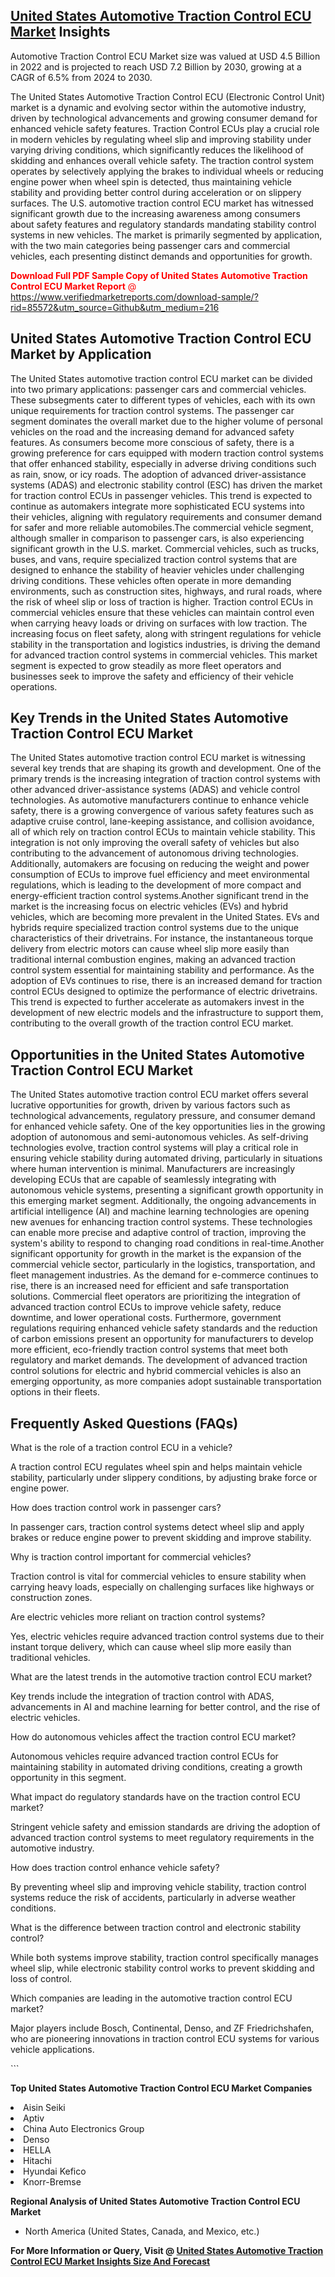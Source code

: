 <h2><a href="https://www.verifiedmarketreports.com/download-sample/?rid=85572&amp;utm_source=Github&amp;utm_medium=216" target="_blank">United States Automotive Traction Control ECU Market</a> Insights</h2><p>Automotive Traction Control ECU Market size was valued at USD 4.5 Billion in 2022 and is projected to reach USD 7.2 Billion by 2030, growing at a CAGR of 6.5% from 2024 to 2030.</p><p><p>The United States Automotive Traction Control ECU (Electronic Control Unit) market is a dynamic and evolving sector within the automotive industry, driven by technological advancements and growing consumer demand for enhanced vehicle safety features. Traction Control ECUs play a crucial role in modern vehicles by regulating wheel slip and improving stability under varying driving conditions, which significantly reduces the likelihood of skidding and enhances overall vehicle safety. The traction control system operates by selectively applying the brakes to individual wheels or reducing engine power when wheel spin is detected, thus maintaining vehicle stability and providing better control during acceleration or on slippery surfaces. The U.S. automotive traction control ECU market has witnessed significant growth due to the increasing awareness among consumers about safety features and regulatory standards mandating stability control systems in new vehicles. The market is primarily segmented by application, with the two main categories being passenger cars and commercial vehicles, each presenting distinct demands and opportunities for growth. <p><span class=""><span style="color: #ff0000;"><strong>Download Full PDF Sample Copy of United States Automotive Traction Control ECU Market Report</strong> @ </span><a href="https://www.verifiedmarketreports.com/download-sample/?rid=85572&amp;utm_source=Github&amp;utm_medium=216" target="_blank">https://www.verifiedmarketreports.com/download-sample/?rid=85572&amp;utm_source=Github&amp;utm_medium=216</a></span></p></p><h2>United States Automotive Traction Control ECU Market by Application</h2><p>The United States automotive traction control ECU market can be divided into two primary applications: passenger cars and commercial vehicles. These subsegments cater to different types of vehicles, each with its own unique requirements for traction control systems. The passenger car segment dominates the overall market due to the higher volume of personal vehicles on the road and the increasing demand for advanced safety features. As consumers become more conscious of safety, there is a growing preference for cars equipped with modern traction control systems that offer enhanced stability, especially in adverse driving conditions such as rain, snow, or icy roads. The adoption of advanced driver-assistance systems (ADAS) and electronic stability control (ESC) has driven the market for traction control ECUs in passenger vehicles. This trend is expected to continue as automakers integrate more sophisticated ECU systems into their vehicles, aligning with regulatory requirements and consumer demand for safer and more reliable automobiles.The commercial vehicle segment, although smaller in comparison to passenger cars, is also experiencing significant growth in the U.S. market. Commercial vehicles, such as trucks, buses, and vans, require specialized traction control systems that are designed to enhance the stability of heavier vehicles under challenging driving conditions. These vehicles often operate in more demanding environments, such as construction sites, highways, and rural roads, where the risk of wheel slip or loss of traction is higher. Traction control ECUs in commercial vehicles ensure that these vehicles can maintain control even when carrying heavy loads or driving on surfaces with low traction. The increasing focus on fleet safety, along with stringent regulations for vehicle stability in the transportation and logistics industries, is driving the demand for advanced traction control systems in commercial vehicles. This market segment is expected to grow steadily as more fleet operators and businesses seek to improve the safety and efficiency of their vehicle operations.</p><h2>Key Trends in the United States Automotive Traction Control ECU Market</h2><p>The United States automotive traction control ECU market is witnessing several key trends that are shaping its growth and development. One of the primary trends is the increasing integration of traction control systems with other advanced driver-assistance systems (ADAS) and vehicle control technologies. As automotive manufacturers continue to enhance vehicle safety, there is a growing convergence of various safety features such as adaptive cruise control, lane-keeping assistance, and collision avoidance, all of which rely on traction control ECUs to maintain vehicle stability. This integration is not only improving the overall safety of vehicles but also contributing to the advancement of autonomous driving technologies. Additionally, automakers are focusing on reducing the weight and power consumption of ECUs to improve fuel efficiency and meet environmental regulations, which is leading to the development of more compact and energy-efficient traction control systems.Another significant trend in the market is the increasing focus on electric vehicles (EVs) and hybrid vehicles, which are becoming more prevalent in the United States. EVs and hybrids require specialized traction control systems due to the unique characteristics of their drivetrains. For instance, the instantaneous torque delivery from electric motors can cause wheel slip more easily than traditional internal combustion engines, making an advanced traction control system essential for maintaining stability and performance. As the adoption of EVs continues to rise, there is an increased demand for traction control ECUs designed to optimize the performance of electric drivetrains. This trend is expected to further accelerate as automakers invest in the development of new electric models and the infrastructure to support them, contributing to the overall growth of the traction control ECU market.</p><h2>Opportunities in the United States Automotive Traction Control ECU Market</h2><p>The United States automotive traction control ECU market offers several lucrative opportunities for growth, driven by various factors such as technological advancements, regulatory pressure, and consumer demand for enhanced vehicle safety. One of the key opportunities lies in the growing adoption of autonomous and semi-autonomous vehicles. As self-driving technologies evolve, traction control systems will play a critical role in ensuring vehicle stability during automated driving, particularly in situations where human intervention is minimal. Manufacturers are increasingly developing ECUs that are capable of seamlessly integrating with autonomous vehicle systems, presenting a significant growth opportunity in this emerging market segment. Additionally, the ongoing advancements in artificial intelligence (AI) and machine learning technologies are opening new avenues for enhancing traction control systems. These technologies can enable more precise and adaptive control of traction, improving the system's ability to respond to changing road conditions in real-time.Another significant opportunity for growth in the market is the expansion of the commercial vehicle sector, particularly in the logistics, transportation, and fleet management industries. As the demand for e-commerce continues to rise, there is an increased need for efficient and safe transportation solutions. Commercial fleet operators are prioritizing the integration of advanced traction control ECUs to improve vehicle safety, reduce downtime, and lower operational costs. Furthermore, government regulations requiring enhanced vehicle safety standards and the reduction of carbon emissions present an opportunity for manufacturers to develop more efficient, eco-friendly traction control systems that meet both regulatory and market demands. The development of advanced traction control solutions for electric and hybrid commercial vehicles is also an emerging opportunity, as more companies adopt sustainable transportation options in their fleets.</p><h2>Frequently Asked Questions (FAQs)</h2><p>What is the role of a traction control ECU in a vehicle?</p><p>A traction control ECU regulates wheel spin and helps maintain vehicle stability, particularly under slippery conditions, by adjusting brake force or engine power.</p><p>How does traction control work in passenger cars?</p><p>In passenger cars, traction control systems detect wheel slip and apply brakes or reduce engine power to prevent skidding and improve stability.</p><p>Why is traction control important for commercial vehicles?</p><p>Traction control is vital for commercial vehicles to ensure stability when carrying heavy loads, especially on challenging surfaces like highways or construction zones.</p><p>Are electric vehicles more reliant on traction control systems?</p><p>Yes, electric vehicles require advanced traction control systems due to their instant torque delivery, which can cause wheel slip more easily than traditional vehicles.</p><p>What are the latest trends in the automotive traction control ECU market?</p><p>Key trends include the integration of traction control with ADAS, advancements in AI and machine learning for better control, and the rise of electric vehicles.</p><p>How do autonomous vehicles affect the traction control ECU market?</p><p>Autonomous vehicles require advanced traction control ECUs for maintaining stability in automated driving conditions, creating a growth opportunity in this segment.</p><p>What impact do regulatory standards have on the traction control ECU market?</p><p>Stringent vehicle safety and emission standards are driving the adoption of advanced traction control systems to meet regulatory requirements in the automotive industry.</p><p>How does traction control enhance vehicle safety?</p><p>By preventing wheel slip and improving vehicle stability, traction control systems reduce the risk of accidents, particularly in adverse weather conditions.</p><p>What is the difference between traction control and electronic stability control?</p><p>While both systems improve stability, traction control specifically manages wheel slip, while electronic stability control works to prevent skidding and loss of control.</p><p>Which companies are leading in the automotive traction control ECU market?</p><p>Major players include Bosch, Continental, Denso, and ZF Friedrichshafen, who are pioneering innovations in traction control ECU systems for various vehicle applications.</p>```</p><p><strong>Top United States Automotive Traction Control ECU Market Companies</strong></p><div data-test-id=""><p><li>Aisin Seiki</li><li> Aptiv</li><li> China Auto Electronics Group</li><li> Denso</li><li> HELLA</li><li> Hitachi</li><li> Hyundai Kefico</li><li> Knorr-Bremse</li></p><div><strong>Regional Analysis of&nbsp;United States Automotive Traction Control ECU Market</strong></div><ul><li dir="ltr"><p dir="ltr">North America&nbsp;(United States, Canada, and Mexico, etc.)</p></li></ul><p><strong>For More Information or Query, Visit @&nbsp;</strong><strong><a href="https://www.verifiedmarketreports.com/product/global-automotive-traction-control-ecu-market-growth-2019-2024/?utm_source=Github&amp;utm_medium=216" target="_blank">United States Automotive Traction Control ECU Market Insights Size And Forecast</a></strong></p></div>
